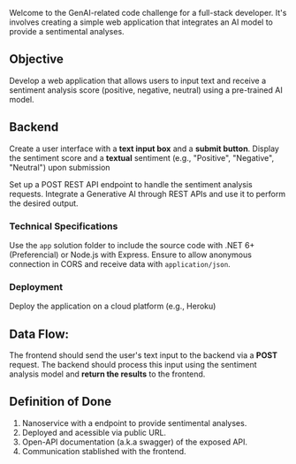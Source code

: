 Welcome to the GenAI-related code challenge for a full-stack developer. It's involves creating a simple web application that integrates an AI model to provide a sentimental analyses. 

## Objective
Develop a web application that allows users to input text and receive a sentiment analysis score (positive, negative, neutral) using a pre-trained AI model.

## Backend
Create a user interface with a **text input box** and a **submit button**.
Display the sentiment score and a **textual** sentiment (e.g., "Positive", "Negative", "Neutral") upon submission

Set up a POST REST API endpoint to handle the sentiment analysis requests.
Integrate a Generative AI through REST APIs and use it to perform the desired output.

### Technical Specifications
Use the `app` solution folder to include the source code with .NET 6+ (Preferencial) or Node.js with Express.
Ensure to allow anonymous connection in CORS and receive data with `application/json`.

### Deployment
Deploy the application on a cloud platform (e.g., Heroku)

## Data Flow:
The frontend should send the user's text input to the backend via a **POST** request.
The backend should process this input using the sentiment analysis model and **return the results** to the frontend.

## Definition of Done
1. Nanoservice with a endpoint to provide sentimental analyses.
2. Deployed and acessible via public URL.
3. Open-API documentation (a.k.a swagger) of the exposed API.
4. Communication stablished with the frontend.

